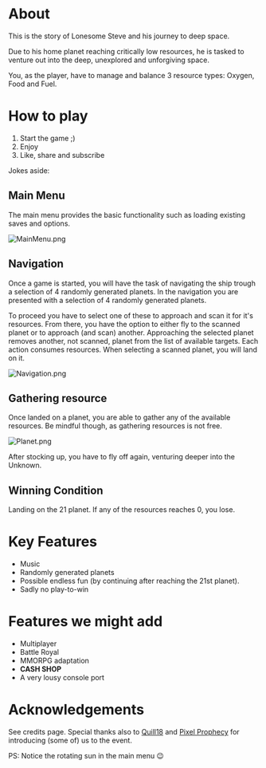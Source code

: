 # About
This is the story of Lonesome Steve and his journey to deep space.

Due to his home planet reaching critically low resources, he is tasked to venture out into the deep, unexplored and unforgiving space.

You, as the player, have to manage and balance 3 resource types: Oxygen, Food and Fuel.

# How to play

 1. Start the game ;)
 2. Enjoy
 3. Like, share and subscribe


 Jokes aside:
## Main Menu
 The main menu provides the basic functionality such as loading existing saves and options.

![MainMenu.png](///raw/38f/83/z/3ee56.png)

## Navigation
Once a game is started, you will have the task of navigating the ship trough a selection of 4 randomly generated planets.
In the navigation you are presented with a selection of 4 randomly generated planets.

To proceed you have to select one of these to approach and scan it for it's resources.
From there, you have the option to either fly to the scanned planet or to approach (and scan) another.
Approaching the selected planet removes another, not scanned, planet from the list of available targets.
Each action consumes resources.
When selecting a scanned planet, you will land on it.

![Navigation.png](///raw/38f/83/z/3ee64.png)

## Gathering resource
Once landed on a planet, you are able to gather any of the available resources.
Be mindful though, as gathering resources is not free.

![Planet.png](///raw/38f/83/z/3ee6b.png)

After stocking up, you have to fly off again, venturing deeper into the Unknown.

## Winning Condition
Landing on the 21 planet.
If any of the resources reaches 0, you lose.


# Key Features

 - Music
 - Randomly generated planets
 - Possible endless fun (by continuing after reaching the 21st planet).
 - Sadly no play-to-win

# Features we might add

 - Multiplayer
 - Battle Royal
 - MMORPG adaptation
 - **CASH SHOP**
 - A very lousy console port

# Acknowledgements
See credits page.
Special thanks also to [Quill18](https://www.youtube.com/channel/UCPXOQq7PWh5OdCwEO60Y8jQ) and [Pixel Prophecy](https://www.youtube.com/channel/UCUMFVcnkIM5L4V8fA24C51g) for introducing (some of) us to the event.


PS: Notice the rotating sun in the main menu :wink: 

